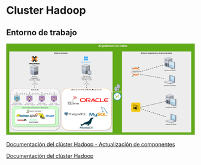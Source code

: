 # Cluster Hadoop

## Entorno de trabajo

![Entorno de trabajo](images/entorno_trabajo.png)

[Documentación del clúster Hadoop - Actualización de componentes](docs/clusterhadoop_v2.pdf)

[Documentación del clúster Hadoop](docs/clusterhadoop_v1.pdf)
